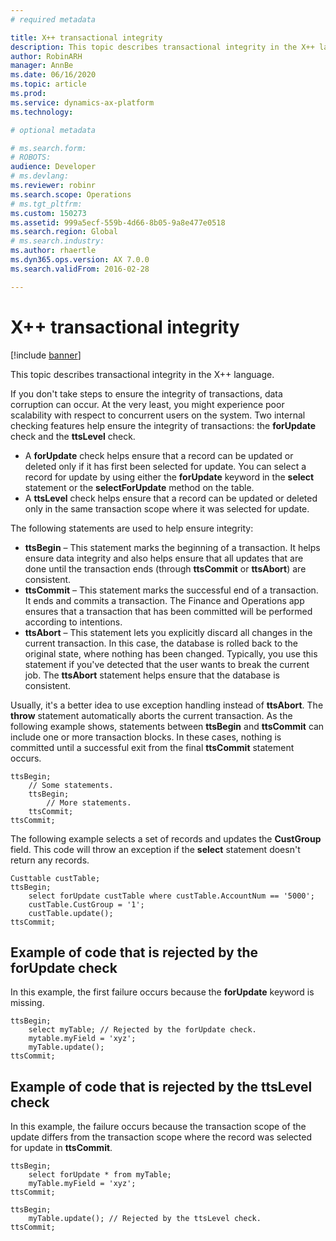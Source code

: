 ```yaml
---
# required metadata

title: X++ transactional integrity
description: This topic describes transactional integrity in the X++ language.
author: RobinARH
manager: AnnBe
ms.date: 06/16/2020
ms.topic: article
ms.prod: 
ms.service: dynamics-ax-platform
ms.technology: 

# optional metadata

# ms.search.form: 
# ROBOTS: 
audience: Developer
# ms.devlang: 
ms.reviewer: robinr
ms.search.scope: Operations
# ms.tgt_pltfrm: 
ms.custom: 150273
ms.assetid: 999a5ecf-559b-4d66-8b05-9a8e477e0518
ms.search.region: Global
# ms.search.industry: 
ms.author: rhaertle
ms.dyn365.ops.version: AX 7.0.0
ms.search.validFrom: 2016-02-28

---
```


# X++ transactional integrity

[!include [banner](../../includes/banner.md)]

This topic describes transactional integrity in the X++ language.

If you don't take steps to ensure the integrity of transactions, data corruption can occur. At the very least, you might experience poor scalability with respect to concurrent users on the system. Two internal checking features help ensure the integrity of transactions: the **forUpdate** check and the **ttsLevel** check.

- A **forUpdate** check helps ensure that a record can be updated or deleted only if it has first been selected for update. You can select a record for update by using either the **forUpdate** keyword in the **select** statement or the **selectForUpdate** method on the table.
- A **ttsLevel** check helps ensure that a record can be updated or deleted only in the same transaction scope where it was selected for update.

The following statements are used to help ensure integrity:

- **ttsBegin** – This statement marks the beginning of a transaction. It helps ensure data integrity and also helps ensure that all updates that are done until the transaction ends (through **ttsCommit** or **ttsAbort**) are consistent.
- **ttsCommit** – This statement marks the successful end of a transaction. It ends and commits a transaction. The Finance and Operations app ensures that a transaction that has been committed will be performed according to intentions.
- **ttsAbort** – This statement lets you explicitly discard all changes in the current transaction. In this case, the database is rolled back to the original state, where nothing has been changed. Typically, you use this statement if you've detected that the user wants to break the current job. The **ttsAbort** statement helps ensure that the database is consistent.

Usually, it's a better idea to use exception handling instead of **ttsAbort**. The **throw** statement automatically aborts the current transaction. As the following example shows, statements between **ttsBegin** and **ttsCommit** can include one or more transaction blocks. In these cases, nothing is committed until a successful exit from the final **ttsCommit** statement occurs.

```xpp
ttsBegin;
    // Some statements.
    ttsBegin;
        // More statements.
    ttsCommit;
ttsCommit;
```

The following example selects a set of records and updates the **CustGroup** field. This code will throw an exception if the **select** statement doesn't return any records.

```xpp
Custtable custTable;
ttsBegin;
    select forUpdate custTable where custTable.AccountNum == '5000';
    custTable.CustGroup = '1';
    custTable.update();
ttsCommit;
```

## Example of code that is rejected by the forUpdate check

In this example, the first failure occurs because the **forUpdate** keyword is missing. 

```xpp
ttsBegin;
    select myTable; // Rejected by the forUpdate check.
    mytable.myField = 'xyz';
    myTable.update();
ttsCommit;
```

## Example of code that is rejected by the ttsLevel check

In this example, the failure occurs because the transaction scope of the update differs from the transaction scope where the record was selected for update in **ttsCommit**.

```xpp
ttsBegin;
    select forUpdate * from myTable;
    myTable.myField = 'xyz';
ttsCommit;

ttsBegin;
    myTable.update(); // Rejected by the ttsLevel check.
ttsCommit;
```
